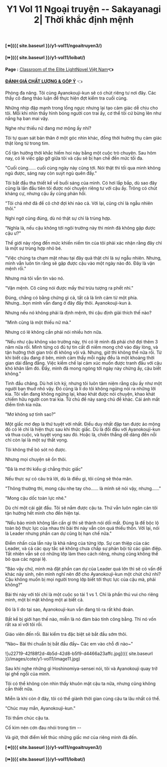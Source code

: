 ﻿---
layout: post
title: Y1 Vol 11 Ngoại truyện -- Sakayanagi 2| Thời khắc định mệnh
permalink: /y1-vol11/ngoaitruyen4/
---

**[⏪]({{ site.baseurl }}/y1-vol11/ngoaitruyen3/)**

**[⏩]({{ site.baseurl }}/y1-vol11/loibat/)**

**Page :** [Classroom of the Elite LightNovel Việt Nam](http://facebook.com/Classroom.of.the.Elite.VN)**👈**

[**ĐÁNH GIÁ CHẤT LƯỢNG & GÓP Ý**](https://bit.ly/danhgiagopy) 👈

Phòng đa năng. Tôi cùng Ayanokouji-kun sẽ có chút riêng tư nơi đây. Các thầy cô đang thảo luận để thực hiện đợt kiểm tra cuối cùng.

Những nhịp đập mạnh trong lồng ngực nhưng lại tạo cảm giác dễ chịu cho tôi. Mỗi khi nhìn thấy hình bóng người con trai ấy, cơ thể tôi cứ bừng lên như nắng hạ ban mai vậy.

Nghe như thiếu nữ đang mơ mộng ấy nhỉ?

Tôi tự quan sát bản thân ở một góc nhìn khác, đồng thời hưởng thụ cảm giác thật lòng từ trong tim.

Cố tận hưởng thời khắc hiếm hoi này bằng một cuộc trò chuyện. Sau hôm nay, có lẽ việc gặp gỡ giữa tôi và cậu sẽ bị hạn chế đến mức tối đa.

"Cuối cùng\...\... cuối cùng ngày này cũng tới. Nói thật thì tối qua mình không ngủ được, sáng nay còn suýt ngủ quên đấy."

Tôi bắt đầu tha thiết kể về buổi sáng của mình. Có hơi lắp bắp, dù sao đây cũng là lần đầu tiên tôi được nói chuyện riêng tư với cậu ấy. Trông có chút kháng cự, nhưng cậu ấy cũng phản hồi.

"Tôi chả nhớ đã để cô chờ đợi khi nào cả. Với lại, cũng chỉ là ngẫu nhiên thôi."

Nghi ngờ cũng đúng, dù nó thật sự chỉ là trùng hợp.

"Nghĩa là, nếu cậu không tới ngôi trường này thì mình đã không gặp được cậu ư?"

Thế giới này rộng đến mức khiến niềm tin của tôi phải xác nhận rằng đây chỉ là một sự trùng hợp nhỏ bé.

"Việc chúng ta chạm mặt nhau tại đây quả thật chỉ là sự ngẫu nhiên. Nhưng, mình vẫn luôn tin rằng sẽ gặp được cậu vào một ngày nào đó. Đây là vận mệnh rồi."

Nhưng mà tôi vẫn tin vào nó.

"Vận mệnh. Cô cũng nói được mấy thứ trừu tượng ra phết nhỉ."

Đúng, chẳng có bằng chứng gì cả, tất cả là linh cảm từ một phía. Nhưng...bọn mình vẫn đang ở đây đấy thôi. Ayanokouji-kun à.

Nhưng nếu nó không phải là định mệnh, thì cậu định giải thích thế nào?

"Mình cũng là một thiếu nữ mà."

Nhưng có lẽ không cần phải nói nhiều hơn nữa.

"Nếu như cậu không vào trường này, thì có lẽ mình đã phải chờ đợi thêm 3 năm nữa rồi. Mình từng có đủ tự tin cất đi niềm mong chờ vào đáy lòng, và tận hưởng thời gian trôi đi không vội vã. Nhưng, giờ thì không thể nữa rồi. Từ khi biết cậu đang ở bên, mình cảm thấy mỗi ngày đều là một khoảng thời gian dài đằng đẵng. Việc kiềm chế lại cảm xúc muốn được tranh đấu với cậu khó khăn lắm đó. Đấy, mình đã mong ngóng tới ngày này chừng ấy, cậu biết không."

Tình đầu chăng. Dù hơi ích kỷ, nhưng tôi luôn tâm niệm rằng cậu ấy như một người bạn thuở nhỏ vậy. Đó cũng là lí do tôi không ngừng nói ra những lời kia. Tôi vẫn đang không ngừng lại, khao khát được nói chuyện, khao khát chiếm hữu người con trai kia. Từ chủ đề này sang chủ đề khác. Cái ánh mắt điềm tĩnh kia nữa.

"Mơ không sợ tỉnh sao?"

Một giấc mơ đẹp là thứ tuyệt vời nhất. Điều duy nhất đập tan được ảo mộng đó có lẽ chỉ là hiện thực sau khi thức giấc. Dù là đối đầu với Ayanokouji-kun và thua cuộc, và tuyệt vọng sau đó. Hoặc là, chiến thắng dễ dàng đến nỗi chỉ còn lại là một sự thất vọng.

Tôi không thể bỏ sót nó được.

Nhưng mọi chuyện sẽ ổn thôi.

"Đã là mơ thì kiểu gì chẳng thức giấc"

Nếu thực sự có câu trả lời, dù là điều gì, tôi cũng sẽ thỏa mãn.

"Thông thường thì, mong cậu nhẹ tay cho\...\... là mình sẽ nói vậy, nhưng\...\..."

"Mong cậu dốc toàn lực nhé."

Dù chỉ một cái gật đầu. Tôi sẽ nắm được cậu ta. Thứ vẫn luôn ngăn cản tôi tận hưởng hết mình cho đến hiện tại.

"Nếu bảo mình không lấn cấn gì thì sẽ thành nói dối mất. Đúng là để bộc lộ toàn bộ thực lực của nhau thì bài thi này vẫn còn quá thiếu thốn. Với lại, nói là Leader nhưng phần can dự cũng bị hạn chế nữa."

Điểm nhấn của lần này là khả năng của từng lớp. Sự can thiệp của các Leader, và cả các quy tắc sẽ không chưa chấp sự phản bội từ các gián điệp. Tất nhiên vẫn sẽ có những lớp làm theo cách riêng, nhưng cũng không thể bỏ qua các ngoại lệ.

"Bảo vậy chứ, mình mà đặt phần can dự của Leader quá lớn thì sẽ có vấn đề khác nảy sinh, nên mình nghĩ nên đỡ cho Ayanokouji-kun một chút chứ nhỉ? Cậu không muốn bị mọi người trong lớp biết tới thực lực của cậu mà, phải không?"

Bài thi này với tôi chỉ là một cuộc so tài 1 vs 1. Chỉ là phần thú vui cho riêng mình, một bí mật không một ai biết cả.

Đó là lí do tại sao, Ayanokouji-kun vẫn đang tỏ ra rất khó đoán.

Bất kể bị giới hạn thế nào, miễn là nó đảm bảo tính công bằng. Thì nó vốn rất xa xỉ với tôi rồi.

Giáo viên đến rồi. Bài kiểm tra đặc biệt sẽ bắt đầu sớm thôi.

"Nào\~ Bài thi chuẩn bị bắt đầu đấy\~ Các em vào chỗ đi nào\~"

![u22719-42f88f2d-4b5d-42d8-b5f9-d4466a23affc.jpg]({{ site.baseurl }}/images/cote/y1-vol11/image11.jpg)

Sau khi nghe những gì Hoshinomiya-sensei nói, tôi và Ayanokouji quay trở lại ghế ngồi của mình.

Tôi có thể không còn nhìn thấy khuôn mặt cậu ta nữa, nhưng cũng không cần thiết nữa.

Miễn là khi còn ở đây, tôi có thể giành thời gian cùng cậu ta lâu nhất có thể.

"Chúc may mắn, Ayanokouji-kun."

Tôi thầm chúc cậu ta.

Cố kìm nén cơn đau nhói trong tim --

Và giờ, thời điểm kết thúc những giấc mơ của riêng mình đã đến.

**[⏪]({{ site.baseurl }}/y1-vol11/ngoaitruyen3/)**

**[⏩]({{ site.baseurl }}/y1-vol11/loibat/)**
